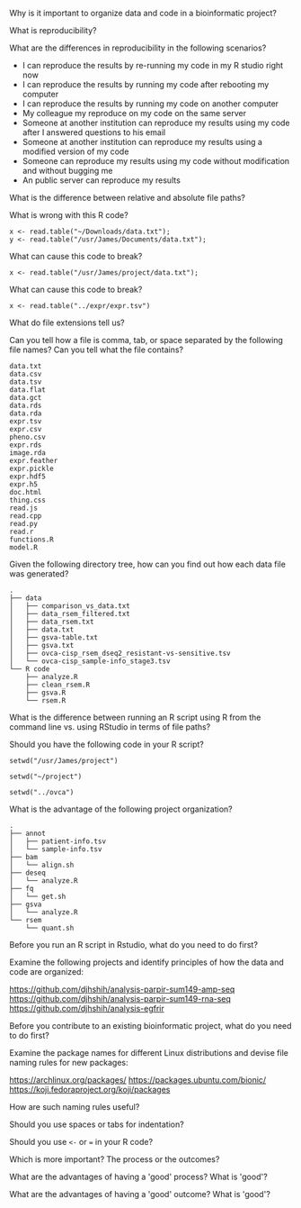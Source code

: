 Why is it important to organize data and code in a bioinformatic project?


What is reproducibility?


What are the differences in reproducibility in the following scenarios?

- I can reproduce the results by re-running my code in my R studio right now
- I can reproduce the results by running my code after rebooting my computer
- I can reproduce the results by running my code on another computer
- My colleague my reproduce on my code on the same server
- Someone at another institution can reproduce my results using my code
  after I answered questions to his email
- Someone at another institution can reproduce my results using a modified
  version of my code
- Someone can reproduce my results using my code without modification
  and without bugging me
- An public server can reproduce my results


What is the difference between relative and absolute file paths?



What is wrong with this R code?

```
x <- read.table("~/Downloads/data.txt");
y <- read.table("/usr/James/Documents/data.txt");
```

What can cause this code to break?

```
x <- read.table("/usr/James/project/data.txt");
```


What can cause this code to break?

```
x <- read.table("../expr/expr.tsv")
```


What do file extensions tell us?



Can you tell how a file is comma, tab, or space separated by the following file names?
Can you tell what the file contains?

```
data.txt
data.csv
data.tsv
data.flat
data.gct
data.rds
data.rda
expr.tsv
expr.csv
pheno.csv
expr.rds
image.rda
expr.feather
expr.pickle
expr.hdf5
expr.h5
doc.html
thing.css
read.js
read.cpp
read.py
read.r
functions.R
model.R
```


Given the following directory tree, how can you find out how each data file was generated?

```
.
├── data
│   ├── comparison_vs_data.txt
│   ├── data_rsem_filtered.txt
│   ├── data_rsem.txt
│   ├── data.txt
│   ├── gsva-table.txt
│   ├── gsva.txt
│   ├── ovca-cisp_rsem_dseq2_resistant-vs-sensitive.tsv
│   └── ovca-cisp_sample-info_stage3.tsv
└── R code
    ├── analyze.R
    ├── clean_rsem.R
    ├── gsva.R
    └── rsem.R
```

What is the difference between running an R script using R from the command line vs. using RStudio in terms of file paths?


Should you have the following code in your R script?

```
setwd("/usr/James/project")
```

```
setwd("~/project")
```

```
setwd("../ovca")
```


What is the advantage of the following project organization?

```
.
├── annot
│   ├── patient-info.tsv
│   └── sample-info.tsv
├── bam
│   └── align.sh
├── deseq
│   └── analyze.R
├── fq
│   └── get.sh
├── gsva
│   └── analyze.R
└── rsem
    └── quant.sh
```


Before you run an R script in Rstudio, what do you need to do first?



Examine the following projects and identify principles of how the data and code are organized:

https://github.com/djhshih/analysis-parpir-sum149-amp-seq
https://github.com/djhshih/analysis-parpir-sum149-rna-seq
https://github.com/djhshih/analysis-egfrir

Before you contribute to an existing bioinformatic project, what do you need to do first?




Examine the package names for different Linux distributions and devise file naming rules for new packages:

https://archlinux.org/packages/
https://packages.ubuntu.com/bionic/
https://koji.fedoraproject.org/koji/packages

How are such naming rules useful?


Should you use spaces or tabs for indentation?


Should you use `<-` or `=` in your R code?



Which is more important? The process or the outcomes?


What are the advantages of having a 'good' process? What is 'good'?


What are the advantages of having a 'good' outcome? What is 'good'?


